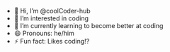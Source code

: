 - 👋 Hi, I’m @coolCoder-hub
- 👀 I’m interested in coding
- 🌱 I’m currently learning to become better at coding
- 😄 Pronouns: he/him
- ⚡ Fun fact: Likes coding!?


